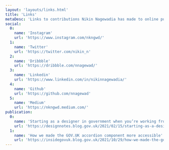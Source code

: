 ```yaml
---
layout: 'layouts/links.html'
title: 'Links'
metaDesc: 'Links to contributions Nikin Nagewadia has made to online publications, as well as links to his profile on popular social media sites.'
social:
  0: 
    name: 'Instagram'
    url: 'https://www.instagram.com/nkngwd/'
  1:
    name: 'Twitter'
    url: 'https://twitter.com/nikin_n'
  2:
    name: 'Dribbble'
    url: 'https://dribbble.com/nnagewad/'
  3:
    name: 'Linkedin'
    url: 'https://www.linkedin.com/in/nikinnagewadia/'
  4: 
    name: 'Github'
    url: 'https://github.com/nnagewad'
  5:
    name: 'Medium'
    url: 'https://nkngwd.medium.com/'
publication:
  0:
    name: 'Starting as a designer in government when you’re working from home'
    url: 'https://designnotes.blog.gov.uk/2021/02/15/starting-as-a-designer-in-government-when-youre-working-from-home/'
  1:
    name: 'How we made the GOV.UK accordion component more accessible'
    url: 'https://insidegovuk.blog.gov.uk/2021/10/29/how-we-made-the-gov-uk-accordion-component-more-accessible/'
---
```

